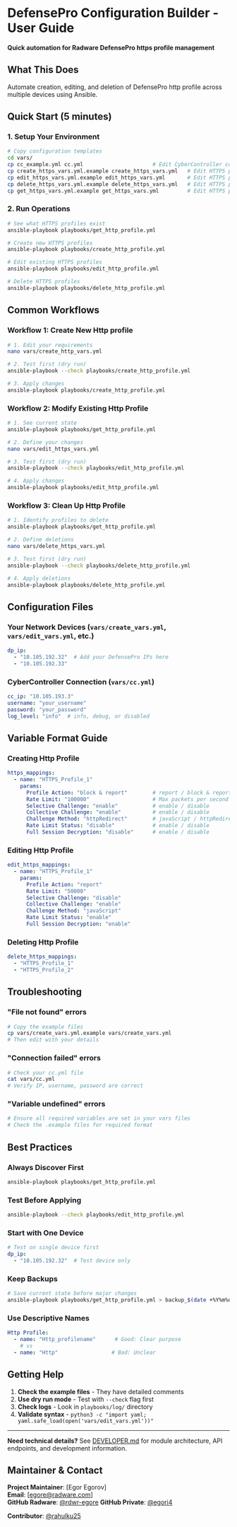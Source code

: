 # DefensePro Configuration Builder - User Guide

**Quick automation for Radware DefensePro https profile management**

## What This Does

Automate creation, editing, and deletion of DefensePro http profile across multiple devices using Ansible.

## Quick Start (5 minutes)

### 1. Setup Your Environment
```bash
# Copy configuration templates
cd vars/
cp cc_example.yml cc.yml                      # Edit CyberController connection details
cp create_https_vars.yml.example create_https_vars.yml   # Edit HTTPS profile creation variables
cp edit_https_vars.yml.example edit_https_vars.yml       # Edit HTTPS profile editing variables
cp delete_https_vars.yml.example delete_https_vars.yml   # Edit HTTPS profile deletion variables
cp get_https_vars.yml.example get_https_vars.yml         # Edit HTTPS profile fetch variables

```

### 2. Run Operations
```bash
# See what HTTPS profiles exist
ansible-playbook playbooks/get_http_profile.yml

# Create new HTTPS profiles
ansible-playbook playbooks/create_http_profile.yml

# Edit existing HTTPS profiles
ansible-playbook playbooks/edit_http_profile.yml

# Delete HTTPS profiles
ansible-playbook playbooks/delete_http_profile.yml
```

## Common Workflows

### Workflow 1: Create New Http profile
```bash
# 1. Edit your requirements
nano vars/create_http_vars.yml

# 2. Test first (dry run)
ansible-playbook --check playbooks/create_http_profile.yml

# 3. Apply changes
ansible-playbook playbooks/create_http_profile.yml
```

### Workflow 2: Modify Existing Http Profile
```bash
# 1. See current state
ansible-playbook playbooks/get_http_profile.yml

# 2. Define your changes
nano vars/edit_https_vars.yml

# 3. Test first (dry run)
ansible-playbook --check playbooks/edit_http_profile.yml

# 4. Apply changes
ansible-playbook playbooks/edit_http_profile.yml
```

### Workflow 3: Clean Up Http Profile
```bash
# 1. Identify profiles to delete
ansible-playbook playbooks/get_http_profile.yml

# 2. Define deletions
nano vars/delete_https_vars.yml

# 3. Test first (dry run)
ansible-playbook --check playbooks/delete_http_profile.yml

# 4. Apply deletions
ansible-playbook playbooks/delete_http_profile.yml
```

## Configuration Files

### Your Network Devices (`vars/create_vars.yml`, `vars/edit_vars.yml`, etc.)
```yaml
dp_ip:
  - "10.105.192.32"  # Add your DefensePro IPs here
  - "10.105.192.33"
```

### CyberController Connection (`vars/cc.yml`)
```yaml
cc_ip: "10.105.193.3"
username: "your_username"
password: "your_password"
log_level: "info"  # info, debug, or disabled
```

## Variable Format Guide

### Creating Http Profile
```yaml
https_mappings:
  - name: "HTTPS_Profile_1"
    params:
      Profile Action: "block & report"        # report / block & report
      Rate Limit: "100000"                    # Max packets per second
      Selective Challenge: "enable"           # enable / disable
      Collective Challenge: "enable"          # enable / disable
      Challenge Method: "httpRedirect"        # javaScript / httpRedirect
      Rate Limit Status: "disable"            # enable / disable
      Full Session Decryption: "disable"      # enable / disable

```

### Editing Http Profile  
```yaml
edit_https_mappings:
  - name: "HTTPS_Profile_1"
    params:
      Profile Action: "report"
      Rate Limit: "50000"
      Selective Challenge: "disable"
      Collective Challenge: "enable"
      Challenge Method: "javaScript"
      Rate Limit Status: "enable"
      Full Session Decryption: "enable"
```

### Deleting Http Profile
```yaml
delete_https_mappings:
  - "HTTPS_Profile_1"
  - "HTTPS_Profile_2"
```

## Troubleshooting

### "File not found" errors
```bash
# Copy the example files
cp vars/create_vars.yml.example vars/create_vars.yml
# Then edit with your details
```

### "Connection failed" errors  
```bash
# Check your cc.yml file
cat vars/cc.yml
# Verify IP, username, password are correct
```

### "Variable undefined" errors
```bash
# Ensure all required variables are set in your vars files
# Check the .example files for required format
```

## Best Practices

###  **Always Discover First**
```bash
ansible-playbook playbooks/get_http_profile.yml
```

###  **Test Before Applying**
```bash
ansible-playbook --check playbooks/edit_http_profile.yml
```

###  **Start with One Device**
```yaml
# Test on single device first
dp_ip:
  - "10.105.192.32"  # Test device only
```

###  **Keep Backups**
```bash
# Save current state before major changes
ansible-playbook playbooks/get_http_profile.yml > backup_$(date +%Y%m%d).log
```

###  **Use Descriptive Names**
```yaml
Http Profile:
  - name: "Http_profilename"      # Good: Clear purpose
    # vs
  - name: "Http"                 # Bad: Unclear
```

## Getting Help

1. **Check the example files** - They have detailed comments
2. **Use dry run mode** - Test with `--check` flag first  
3. **Check logs** - Look in `playbooks/log/` directory
4. **Validate syntax** - `python3 -c "import yaml; yaml.safe_load(open('vars/edit_vars.yml'))"`

---

**Need technical details?** See [DEVELOPER.md](DEVELOPER.md) for module architecture, API endpoints, and development information.

## Maintainer & Contact

**Project Maintainer**: [Egor Egorov]  
**Email**: [egore@radware.com]  
**GitHub Radware**: [@rdwr-egore](https://github.com/rdwr-egore)
**GitHub Private**: [@egori4](https://github.com/egori4)

**Contributor**:  [@rahulku25](https://github.com/rahulku25)